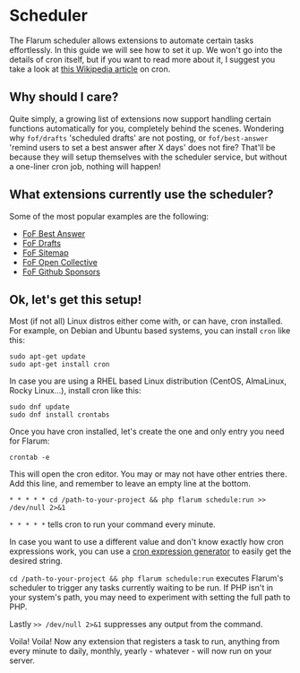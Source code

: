 # Scheduler

The Flarum scheduler allows extensions to automate certain tasks effortlessly. In this guide we will see how to set it up. We won't go into the details of cron itself, but if you want to read more about it, I suggest you take a look at [this Wikipedia article](https://en.wikipedia.org/wiki/Cron) on cron.

## Why should I care?

Quite simply, a growing list of extensions now support handling certain functions automatically for you, completely behind the scenes. Wondering why `fof/drafts` 'scheduled drafts' are not posting, or `fof/best-answer` 'remind users to set a best answer after X days' does not fire? That'll be because they will setup themselves with the scheduler service, but without a one-liner cron job, nothing will happen!

## What extensions currently use the scheduler?

Some of the most popular examples are the following:

- [FoF Best Answer](https://github.com/FriendsOfFlarum/best-answer)
- [FoF Drafts](https://github.com/FriendsOfFlarum/drafts)
- [FoF Sitemap](https://github.com/FriendsOfFlarum/sitemap)
- [FoF Open Collective](https://github.com/FriendsOfFlarum/open-collective)
- [FoF Github Sponsors](https://github.com/FriendsOfFlarum/github-sponsors)

## Ok, let's get this setup!

Most (if not all) Linux distros either come with, or can have, cron installed. For example, on Debian and Ubuntu based systems, you can install `cron` like this:

```
sudo apt-get update
sudo apt-get install cron
```

In case you are using a RHEL based Linux distribution (CentOS, AlmaLinux, Rocky Linux...), install cron like this:

```
sudo dnf update
sudo dnf install crontabs
```

Once you have cron installed, let's create the one and only entry you need for Flarum:

```
crontab -e
```

This will open the cron editor. You may or may not have other entries there. Add this line, and remember to leave an empty line at the bottom.

```
* * * * * cd /path-to-your-project && php flarum schedule:run >> /dev/null 2>&1
```

`* * * * *` tells cron to run your command every minute.

In case you want to use a different value and don't know exactly how cron expressions work, you can use a [cron expression generator](https://crontab.guru) to easily get the desired string.

`cd /path-to-your-project && php flarum schedule:run` executes Flarum's scheduler to trigger any tasks currently waiting to be run. If PHP isn't in your system's path, you may need to experiment with setting the full path to PHP.

Lastly `>> /dev/null 2>&1` suppresses any output from the command.

Voila! Voila! Now any extension that registers a task to run, anything from every minute to daily, monthly, yearly - whatever - will now run on your server.
